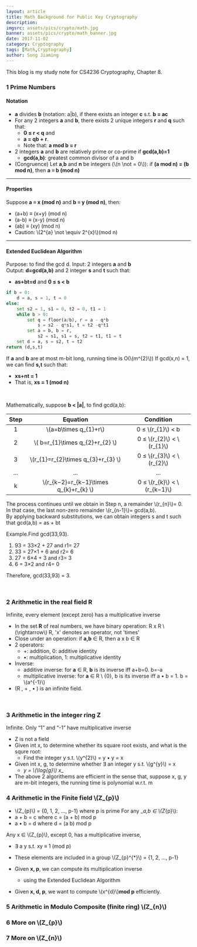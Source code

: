 ```yaml
---
layout: article
title: Math Background for Public Key Cryptography
description:
imgsrc: assets/pics/crypto/math.jpg
banner: assets/pics/crypto/math_banner.jpg
date: 2017-11-02
category: Cryptography
tags: [Math,Cryptography]
author: Song Jiaming
---
```


This blog is my study note for CS4236 Cryptography, Chapter 8.

### 1 Prime Numbers

#### Notation
- **a** divides **b** (notation: a\|b), if there exists an integer __c__ s.t. __b = ac__
- For any 2 integers **a** and **b**, there exists 2 unique integers **r** and **q** such that:
    - __0 ≤ r < q__ and
    -  __a = qb + r__. 
    - Note that: __a mod b = r__
- 2 integers __a__ and __b__ are relatively prime or co-prime if __gcd(a,b)=1__
    + __gcd(a,b)__: greatest common divisor of a and b
- (Congruence) Let __a__,__b__ and __n__ be integers (\\(n \not = 0\\)): if __(a mod n) = (b mod n)__, then __a ≡ b  (mod n)__

---


#### Properties
Suppose __a ≡ x  (mod n)__ and __b ≡ y  (mod n)__, then:
- (a+b) ≡ (x+y) (mod n)
- (a-b) ≡ (x-y) (mod n)
- (ab) ≡ (xy) (mod n)
- Caution: \\(2^{a} \not \equiv 2^{x}\\)(mod n)

---


#### Extended Euclidean Algorithm
Purpose: to find the gcd d.
Input: 2 integers __a__ and __b__<br>
Output: __d=gcd(a,b)__ and 2 integer __s__ and __t__ such that:
- __as+bt=d__ and __0 ≤ s < b__

```python
if b = 0:
    d = a, s = 1, t = 0
else:
    set s2 = 1, s1 = 0, t2 = 0, t1 = 1
    while b > 0:
        set q = floor(a/b), r = a - q*b
            s = s2 - q*s1, t = t2 -q*t1
        set a = b, b = r,
            s2 = s1, s1 = s, t2 = t1, t1 = t
    set d = a, s = s2, t = t2
return (d,s,t)            
```

If __a__ and __b__ are at most m-bit long, running time is O(\\(m^{2}\\))
If gcd(x,n) = 1, we can find __s,t__ such that:
- __xs+nt = 1__
- That is, __xs = 1 (mod n)__
<br>


Mathematically, suppose __b < \|a\|__, to find gcd(a,b):

| Step   | Equation  | Condition |
| :----: | :------: | :--------:    |
| 1      | \\(a=b\times q_{1}+r\\)  | 0 ≤ \\(r_{1}\\) < b       |
| 2      | \\( b=r_{1}\times q_{2}+r_{2} \\)   |   0 ≤ \\(r_{2}\\) < \\(r_{1}\\)       |
| 3      | \\(r_{1}=r_{2}\times q_{3}+r_{3} \\)  |    0 ≤ \\(r_{3}\\) < \\(r_{2}\\)       |
| ...    | ...   |    ...       |
| k      | \\(r_{k−2}=r_{k−1}\times q_{k}+r_{k} \\)  |   0 ≤ \\(r_{k}\\) < \\(r_{k−1}\\)      |

The process continues until we obtain in Step n, a remainder \\(r_{n}\\)= 0.<br>
In that case, the last non-zero remainder \\(r_{n-1}\\)= gcd(a,b).<br>
By applying backward substitutions, we can obtain integers s and t such that gcd(a,b) = as + bt
<br>

Example.Find gcd(33,93).
1. 93 = 33×2 + 27 and r1= 27
2. 33 = 27×1 + 6 and r2= 6
3. 27 = 6×4 + 3 and r3= 3
4. 6 = 3×2 and r4= 0

Therefore, gcd(33,93) = 3.

<br>

### 2 Arithmetic in the real field R
Infinite, every element (except zero) has a multiplicative inverse

- In the set __R__ of real numbers, we have binary operation: R x R \\(\rightarrow\\) R, 'x' denotes an operator, not 'times'
- Close under an operation: if __a,b__ ∈ R, then a x b ∈ R
- 2 operators:
    - +: addition, 0: additive identity
    - •: multiplication, 1: multiplicative identity
- Inverse:
    + additive inverse: for __a__ ∈ R, __b__ is its inverse iff a+b=0. b=-a
    + multiplicative inverse: for __a__ ∈ R \ {0}, b is its inverse iff a • b = 1. b = \\(a^{-1}\\)
- (R , + , • ) is an infinite field.

<br>

### 3 Arithmetic in the integer ring Z
Infinite. Only “1” and “-1” have multiplicative inverse
- Z is not a field
- Given int x, to determine whether its square root exists, and what is the squre root:
    + Find the integer y s.t. \\(y^{2}\\) = y • y = x   
- Given int x, g, to determine whether ∃ an integer y s.t. \\(g^{y}\\) = x
    - __y = \\(\log_{g}\\) x__
- The above 2 algorithems are efficient in the sense that, suppose x, g, y are m-bit integers, the running time is polynomial w.r.t. m





### 4 Arithmetic in the Finite field \\(Z_{p}\\)
- \\(Z_{p}\\) = {0, 1, 2, ..., p-1} where p is prime
For any __a,b ∈ \\(Z_{p}\\):
- a + b = c where c = (a + b) mod p
- a • b = d where d = (a b) mod p

Any x ∈ \\(Z_{p}\\), except 0, has a multiplicative inverse,
- ∃ a y s.t. xy ≡ 1 (mod p)
- These elements are included in a group \\(Z_{p}^{*}\\) = {1, 2, ..., p-1}

- Given __x, p__, we can compute its multiplication inverse
    - using the Extended Euclidean Algorithm
-  Given __x, d, p__, we want to compute \\(x^{d}\\)__mod p__ efficiently.

### 5 Arithmetic in Modulo Composite (finite ring) \\(Z_{n}\\)

### 6 More on \\(Z_{p}\\)

### 7 More on \\(Z_{n}\\)